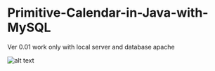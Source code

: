 # Primitive-Calendar-in-Java-with-MySQL
Ver 0.01 work only with local server and database apache

![alt text](https://pp.userapi.com/c851420/v851420223/a133a/MAbiskuo0Iw.jpg)
